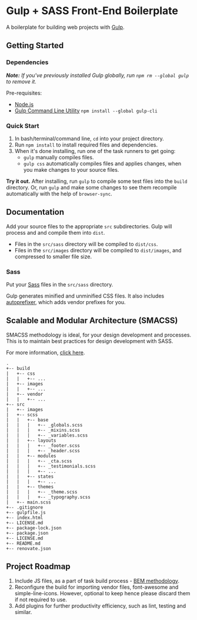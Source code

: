 # Gulp + SASS Front-End Boilerplate

A boilerplate for building web projects with [Gulp](https://gulpjs.com/).

## Getting Started

### Dependencies

*__Note:__ If you've previously installed Gulp globally, run `npm rm --global gulp` to remove it.*

Pre-requisites:
- [Node.js](http://nodejs.org)
- [Gulp Command Line Utility](http://gulpjs.com) `npm install --global gulp-cli`

### Quick Start

1. In bash/terminal/command line, `cd` into your project directory.
2. Run `npm install` to install required files and dependencies.
3. When it's done installing, run one of the task runners to get going:
	- `gulp` manually compiles files.
	- `gulp css` automatically compiles files and applies changes, when you make changes to your source files.

**Try it out.** After installing, run `gulp` to compile some test files into the `build` directory. Or, run `gulp` and make some changes to see them recompile automatically with the help of ``browser-sync``.

## Documentation

Add your source files to the appropriate `src` subdirectories. Gulp will process and and compile them into `dist`.

- Files in the `src/sass` directory will be compiled to `dist/css`.
- Files in the `src/images` directory will be compiled to `dist/images`, and compressed to smaller file size.

### Sass

Put your [Sass](https://sass-lang.com/) files in the `src/sass` directory.

Gulp generates minified and unminified CSS files. It also includes [autoprefixer](https://github.com/postcss/autoprefixer), which adds vendor prefixes for you.

## Scalable and Modular Architecture (SMACSS)

SMACSS methodology is ideal, for your design development and processes. This is to maintain best practices for design development with SASS.

For more information, [click here](http://smacss.com/).

```
.
+-- build
|   +-- css
|   |   +-- ...
|   +-- images
|   |   +-- ...
|   +-- vendor
|   |   +-- ...
+-- src
|   +-- images
|   +-- scss
|   |   +-- base
|   |   |   +-- _globals.scss
|   |   |   +-- _mixins.scss
|   |   |   +-- _variables.scss
|   |   +-- layouts
|   |   |   +-- _footer.scss
|   |   |   +-- _header.scss
|   |   +-- modules
|   |   |   +-- _cta.scss
|   |   |   +-- _testimonials.scss
|   |   |   +-- ...
|   |   +-- states
|   |   |   +-- ...
|   |   +-- themes
|   |   |   +-- _theme.scss
|   |   |   +-- _typography.scss
|   +-- main.scss
+-- .gitignore
+-- gulpfile.js
+-- index.html
+-- LICENSE.md
+-- package-lock.json
+-- package.json
+-- LICENSE.md
+-- README.md
+-- renovate.json
```

## Project Roadmap

1. Include JS files, as a part of task build process - [BEM methodology](https://en.bem.info/methodology/js/).
1. Reconfigure the build for importing vendor files, font-awesome and simple-line-icons. However, optional to keep hence please discard them if not required to use.
1. Add plugins for further productivity efficiency, such as lint, testing and similar. 